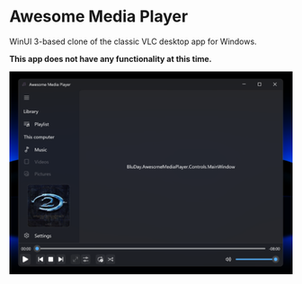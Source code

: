 # Awesome Media Player

WinUI 3-based clone of the classic VLC desktop app for Windows.

**This app does not have any functionality at this time.**

<img src="/assets/screenshots/0.png?raw=true" width="800"/>
